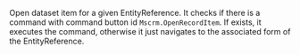 Open dataset item for a given EntityReference. It checks if there is a command with command button id `Mscrm.OpenRecordItem`. If exists, it executes the command, otherwise it just navigates to the associated form of the EntityReference.
